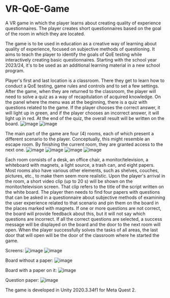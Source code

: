 # VR-QoE-Game

A VR game in which the player learns about creating quality of experience questionnaires. The player creates short questionnaires based on the goal of the room in which they are located. 

The game is to be used in education as a creative way of learning about quality of experience, focused on subjective methods of questioning. It aims to teach the player to identify the goals of QoE testing while interactively creating basic questionnaires. Starting with the school year 2023/24, it's to be used as an additional learning material in a new school program.

Player's first and last location is a classroom. There they get to learn how to conduct a QoE testing, game rules and controls and to set a few settings. After the game, when they are returned to the classroom, the player will need to solve a quiz as a way of recapitulation of acquired knowledge. On the panel where the menu was at the beginning, there is a quiz with questions related to the game. If the player chooses the correct answer, it will light up in green, and if the player chooses an incorrect answer, it will light up in red. At the end of the quiz, the overall result will be written on the board.
![image](https://github.com/posaricf/VR-QoE-Game/assets/87568166/742fee7c-6649-469d-980f-5a86fa984d01)
![image](https://github.com/posaricf/VR-QoE-Game/assets/87568166/ae7dcda6-7c94-4cf5-b304-60694487d127)

The main part of the game are four (4) rooms, each of which present a different scenario to the player. Conceptually, this might resemble an escape room. By finishing the current room, they are granted access to the next one. 
![image](https://github.com/posaricf/VR-QoE-Game/assets/87568166/fd83ad91-5c11-46e4-bf1d-66e8b871a72c)
![image](https://github.com/posaricf/VR-QoE-Game/assets/87568166/2b6512a6-7758-4745-91de-c9621a4f0a47)
![image](https://github.com/posaricf/VR-QoE-Game/assets/87568166/6cd828e4-cae1-4210-9844-a739ed61148f)
![image](https://github.com/posaricf/VR-QoE-Game/assets/87568166/21b3d151-0cec-48e5-a9a6-68fc75b0fd55)


Each room consists of a desk, an office chair, a monitor/television, a whiteboard with magnets, a light source, a trash can, and eight papers. Most rooms also have various other elements, such as shelves, couches, pictures, etc., to make them seem more realistic. Upon the player's arrival in the room, a short video clip (up to 20 s) will be shown on the monitor/television screen. That clip refers to the title of the script written on the white board. The player then needs to find four papers with questions that can be asked in a questionnaire about subjective methods of examining the user experience related to that scenario and pin them on the board in the places marked with magnets. If one or more questions are not correct, the board will provide feedback about this, but it will not say which questions are incorrect. If all the correct questions are selected, a success message will be displayed on the board and the door to the next room will open. When the player successfully solves the tasks of all areas, the last door that will open will be the door of the classroom where he started the game. 

Screens:
![image](https://github.com/posaricf/VR-QoE-Game/assets/87568166/2e870c03-96aa-4ee1-bd25-26afb0275828)
![image](https://github.com/posaricf/VR-QoE-Game/assets/87568166/b7478ffd-bd63-4ee8-a781-d8c8cc6331bc)

Board without a paper:
![image](https://github.com/posaricf/VR-QoE-Game/assets/87568166/881266cd-5b12-4a98-a552-d047a6383557)

Board with a paper on it:
![image](https://github.com/posaricf/VR-QoE-Game/assets/87568166/6c919634-d560-4960-991f-bee2e7f124f8)

Question paper:
![image](https://github.com/posaricf/VR-QoE-Game/assets/87568166/6dad2f52-86ef-482b-a721-fe1708ae0ebf)

The game is developed in Unity 2020.3.34f1 for Meta Quest 2.
